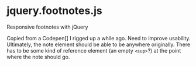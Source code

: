 jquery.footnotes.js
===================

Responsive footnotes with jQuery

Copied from a Codepen[] I rigged up a while ago. Need to improve usability. Ultimately, the note element should be able to be anywhere originally. There has to be some kind of reference element (an empty `<sup>`?) at the point where the note should go. 